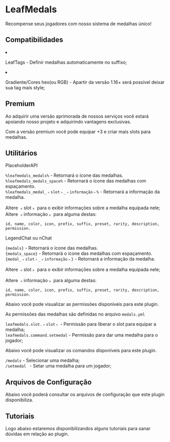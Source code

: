 # LeafMedals
<secondary-label ref="gratuita"/>
<secondary-label ref="premium"/>

<p>Recompense seus jogadores com nosso sistema de medalhas único!</p>

## Compatibilidades

<list>
  <li>
    <p>LeafTags - Definir medalhas automaticamente no suffixo;</p>
  </li>
  <li>
    <p>Gradiente/Cores hex(ou RGB) - Apartir da versão 1.16+ será possível deixar sua tag mais style;</p>
  </li>
</list>

## Premium

<p>Ao adquirir uma versão aprimorada de nossos serviços você estará apoiando nosso projeto e adquirindo vantagens
exclusivas.</p>

<procedure title="Quais sãos as vantagens?">
  <step>
    <p>Com a versão premium você pode equipar +3 e criar mais slots para medalhas.</p>
  </step>
</procedure>

## Utilitários

<tabs>
    <tab title="Placeholders">
        <procedure title="Placeholders">
          <p><control>PlaceholderAPI</control></p>
          <p>
            <code>%leafmedals_medals%</code> - Retornará o ícone das medalhas.<br>
            <code>%leafmedals_medals_space%</code> - Retornará o ícone das medalhas com espaçamento.<br>
            <code>%leafmedals_medal_﹤slot﹥_﹤informação﹥%</code> - Retornará a informação da medalha.
          </p>
          <p>
            Altere <control>﹤slot﹥</control> para o exibir informações sobre a medalha equipada nele;<br>
            Altere <control>﹤informação﹥</control> para alguma destas:
          </p>
          <p>
          <code>id, name, color, icon, prefix, suffix, preset, rarity, description, permission.</code>
          </p>
          <p>
            <control>LegendChat ou nChat</control>
          </p>
          <p>
            <code>{medals}</code> - Retornará o ícone das medalhas.<br>
            <code>{medals_space}</code> - Retornará o ícone das medalhas com espaçamento.<br>
            <code>{medal_﹤slot﹥_﹤informação﹥}</code> - Retornará a informação da medalha.
          </p>
          <p>
            Altere <control>﹤slot﹥</control> para o exibir informações sobre a medalha equipada nele;
          </p>
          <p>
            Altere <control>﹤informação﹥</control> para alguma destas:
          </p>
          <p>
            <code>id, name, color, icon, prefix, suffix, preset, rarity, description, permission.</code>
          </p>
        </procedure>
    </tab>
    <tab title="Permissões">
        <procedure title="Permissões">
          <p>Abaixo você pode visualizar as permissões disponíveis para este plugin.</p>
          <tip>As permissões das medalhas são definidas no arquivo <code>medals.yml</code></tip>
          <p>
            <code>leafmedals.slot.﹤slot﹥</code> - Permissão para liberar o slot para equipar a medalha;<br>
            <code>leafmedals.command.setmedal</code> - Permissão para dar uma medalha para o jogador;<br>
          </p>
        </procedure>
    </tab>
    <tab title="Comandos">
        <procedure title="Comandos">
          <p>Abaixo você pode visualizar os comandos disponíveis para este plugin.</p>
          <p>
            <code>/medals</code> - Selecionar uma medalha;<br>
            <code>/setmedal </code> - Setar uma medalha para um jogador;
          </p>
        </procedure>
    </tab>
</tabs>

## Arquivos de Configuração

<p>Abaixo você poderá consultar os arquivos de configuração que este plugin disponibiliza.</p>

<include from="arquivos-medals.md" element-id="arquivos-medals"></include>

## Tutoriais
<secondary-label ref="breve"/>

<p>Logo abaixo estaremos disponibilizandos alguns tutoriais para sanar dúvidas em relação ao plugin.</p>

<seealso title="Veja mais sobre">
    <category ref="wrs">
        <a href="dependências-utilitários.md"/>
        <a href="versões-premium.md"/>
        <a href="criação-items.md"/>
        <a href="conditions.md"/>
    </category>
</seealso>
